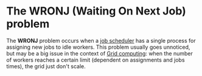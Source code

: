 # The WRONJ (Waiting On Next Job) problem

The **WRONJ** problem occurs when a [job scheduler](https://en.wikipedia.org/wiki/Job_scheduler) has a single process for assigning new jobs to idle workers. This problem usually goes unnoticed, but may be a big issue in the context of [Grid computing](https://en.wikipedia.org/wiki/Grid_computing): when the number of workers reaches a certain limit (dependent on assignments and jobs times), the grid just don't scale.
